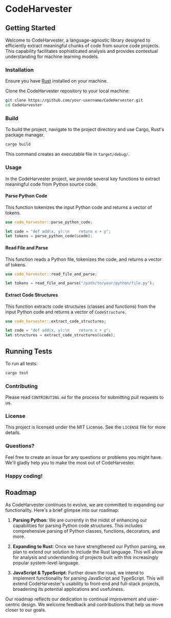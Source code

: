 # CodeHarvester
## Getting Started

Welcome to CodeHarvester, a language-agnostic library designed to efficiently extract meaningful chunks of code from source code projects. This capability facilitates sophisticated analysis and provides contextual understanding for machine learning models.

### Installation

Ensure you have [Rust](https://www.rust-lang.org/tools/install) installed on your machine.

Clone the CodeHarvester repository to your local machine:

```bash
git clone https://github.com/your-username/CodeHarvester.git
cd CodeHarvester
```

### Build

To build the project, navigate to the project directory and use Cargo, Rust's package manager.

```bash
cargo build
```

This command creates an executable file in `target/debug/`.

### Usage

In the CodeHarvester project, we provide several key functions to extract meaningful code from Python source code.

#### Parse Python Code

This function tokenizes the input Python code and returns a vector of tokens. 

```rust
use code_harvester::parse_python_code;

let code = "def add(x, y):\n    return x + y";
let tokens = parse_python_code(&code);
```

#### Read File and Parse

This function reads a Python file, tokenizes the code, and returns a vector of tokens. 

```rust
use code_harvester::read_file_and_parse;

let tokens = read_file_and_parse("/path/to/your/python/file.py");
```

#### Extract Code Structures

This function extracts code structures (classes and functions) from the input Python code and returns a vector of `CodeStructure`. 

```rust
use code_harvester::extract_code_structures;

let code = "def add(x, y):\n    return x + y";
let structures = extract_code_structures(&code);
```

## Running Tests

To run all tests:

```bash
cargo test
```

### Contributing

Please read `CONTRIBUTING.md` for the process for submitting pull requests to us.

### License

This project is licensed under the MIT License. See the `LICENSE` file for more details.

### Questions?

Feel free to create an issue for any questions or problems you might have. We'll gladly help you to make the most out of CodeHarvester.

### Happy coding!

## Roadmap

As CodeHarvester continues to evolve, we are committed to expanding our functionality. Here's a brief glimpse into our roadmap:

1. **Parsing Python**: We are currently in the midst of enhancing our capabilities for parsing Python code structures. This includes comprehensive parsing of Python classes, functions, decorators, and more.

2. **Expanding to Rust**: Once we have strengthened our Python parsing, we plan to extend our solution to include the Rust language. This will allow for analysis and understanding of projects built with this increasingly popular system-level language.

3. **JavaScript & TypeScript**: Further down the road, we intend to implement functionality for parsing JavaScript and TypeScript. This will extend CodeHarvester's usability to front-end and full-stack projects, broadening its potential applications and usefulness.

Our roadmap reflects our dedication to continual improvement and user-centric design. We welcome feedback and contributions that help us move closer to our goals.